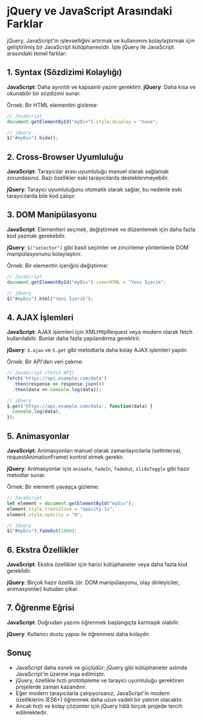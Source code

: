 # jQuery ve JavaScript Arasındaki Farklar

jQuery, JavaScript'in işlevselliğini artırmak ve kullanımını kolaylaştırmak için geliştirilmiş bir JavaScript kütüphanesidir. İşte jQuery ile JavaScript arasındaki temel farklar:

## 1. Syntax (Sözdizimi Kolaylığı)

**JavaScript**: Daha ayrıntılı ve kapsamlı yazım gerektirir.
**jQuery**: Daha kısa ve okunabilir bir sözdizimi sunar.

Örnek: Bir HTML elementini gizleme:

```javascript
// JavaScript
document.getElementById("myDiv").style.display = "none";

// jQuery
$("#myDiv").hide();
```

## 2. Cross-Browser Uyumluluğu

**JavaScript**: Tarayıcılar arası uyumluluğu manuel olarak sağlamak zorundasınız. Bazı özellikler eski tarayıcılarda desteklenmeyebilir.

**jQuery**: Tarayıcı uyumluluğunu otomatik olarak sağlar, bu nedenle eski tarayıcılarda bile kod çalışır.

## 3. DOM Manipülasyonu

**JavaScript**: Elementleri seçmek, değiştirmek ve düzenlemek için daha fazla kod yazmak gerekebilir.

**jQuery**: `$("selector")` gibi basit seçimler ve zincirleme yöntemlerle DOM manipülasyonunu kolaylaştırır.

Örnek: Bir elementin içeriğini değiştirme:

```javascript
// JavaScript
document.getElementById("myDiv").innerHTML = "Yeni İçerik";

// jQuery
$("#myDiv").html("Yeni İçerik");
```

## 4. AJAX İşlemleri

**JavaScript**: AJAX işlemleri için XMLHttpRequest veya modern olarak fetch kullanılabilir. Bunlar daha fazla yapılandırma gerektirir.

**jQuery**: `$.ajax` ve `$.get` gibi metodlarla daha kolay AJAX işlemleri yapılır.

Örnek: Bir API'den veri çekme:

```javascript
// JavaScript (fetch API)
fetch('https://api.example.com/data')
  .then(response => response.json())
  .then(data => console.log(data));

// jQuery
$.get('https://api.example.com/data', function(data) {
  console.log(data);
});
```

## 5. Animasyonlar

**JavaScript**: Animasyonları manuel olarak zamanlayıcılarla (setInterval, requestAnimationFrame) kontrol etmek gerekir.

**jQuery**: Animasyonlar için `animate`, `fadeIn`, `fadeOut`, `slideToggle` gibi hazır metodlar sunar.

Örnek: Bir elementi yavaşça gizleme:

```javascript
// JavaScript
let element = document.getElementById("myDiv");
element.style.transition = "opacity 1s";
element.style.opacity = "0";

// jQuery
$("#myDiv").fadeOut(1000);
```

## 6. Ekstra Özellikler

**JavaScript**: Ekstra özellikler için harici kütüphaneler veya daha fazla kod gereklidir.

**jQuery**: Birçok hazır özellik (ör. DOM manipülasyonu, olay dinleyiciler, animasyonlar) kutudan çıkar.

## 7. Öğrenme Eğrisi

**JavaScript**: Doğrudan yazımı öğrenmek başlangıçta karmaşık olabilir.

**jQuery**: Kullanıcı dostu yapısı ile öğrenmesi daha kolaydır.

## Sonuç

- JavaScript daha esnek ve güçlüdür; jQuery gibi kütüphaneler aslında JavaScript'in üzerine inşa edilmiştir.
- jQuery, özellikle hızlı prototipleme ve tarayıcı uyumluluğu gerektiren projelerde zaman kazandırır.
- Eğer modern tarayıcılarla çalışıyorsanız, JavaScript'in modern özelliklerini (ES6+) öğrenmek daha uzun vadeli bir yatırım olacaktır.
- Ancak hızlı ve kolay çözümler için jQuery hâlâ birçok projede tercih edilmektedir.